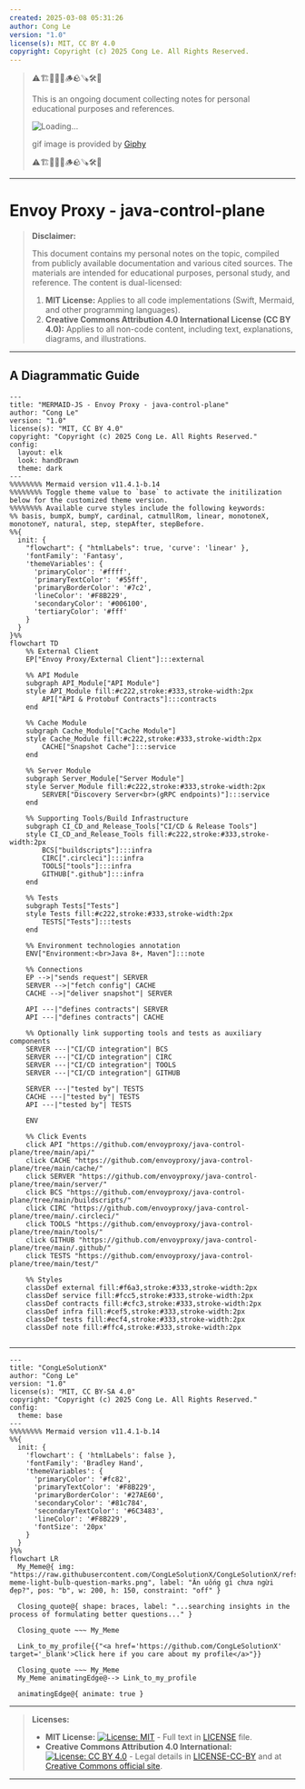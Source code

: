 ```yaml
---
created: 2025-03-08 05:31:26
author: Cong Le
version: "1.0"
license(s): MIT, CC BY 4.0
copyright: Copyright (c) 2025 Cong Le. All Rights Reserved.
---
```


> ⚠️🏗️🚧🦺🧱🪵🪨🪚🛠️👷
> 
> This is an ongoing document collecting notes for personal educational purposes and references. 
> 
> ![Loading...](https://media0.giphy.com/media/v1.Y2lkPTc5MGI3NjExeHJ4YXdtYjJpMDl0MzEwYmU4ZzBobG0waGNiN3MzNzR0d2R2NnMwNSZlcD12MV9pbnRlcm5hbF9naWZfYnlfaWQmY3Q9Zw/26gssNOlBJKjEM3yo/giphy.gif)
> 
> gif image is provided by [Giphy](https://giphy.com)
> 
> ⚠️🏗️🚧🦺🧱🪵🪨🪚🛠️👷

----

# Envoy Proxy - java-control-plane
> **Disclaimer:**
>
> This document contains my personal notes on the topic,
> compiled from publicly available documentation and various cited sources.
> The materials are intended for educational purposes, personal study, and reference.
> The content is dual-licensed:
> 1. **MIT License:** Applies to all code implementations (Swift, Mermaid, and other programming languages).
> 2. **Creative Commons Attribution 4.0 International License (CC BY 4.0):** Applies to all non-code content, including text, explanations, diagrams, and illustrations.
---


## A Diagrammatic Guide 





```mermaid
---
title: "MERMAID-JS - Envoy Proxy - java-control-plane"
author: "Cong Le"
version: "1.0"
license(s): "MIT, CC BY 4.0"
copyright: "Copyright (c) 2025 Cong Le. All Rights Reserved."
config:
  layout: elk
  look: handDrawn
  theme: dark
---
%%%%%%%% Mermaid version v11.4.1-b.14
%%%%%%%% Toggle theme value to `base` to activate the initilization below for the customized theme version.
%%%%%%%% Available curve styles include the following keywords:
%% basis, bumpX, bumpY, cardinal, catmullRom, linear, monotoneX, monotoneY, natural, step, stepAfter, stepBefore.
%%{
  init: {
    "flowchart": { "htmlLabels": true, 'curve': 'linear' },
    'fontFamily': 'Fantasy',
    'themeVariables': {
      'primaryColor': '#ffff',
      'primaryTextColor': '#55ff',
      'primaryBorderColor': '#7c2',
      'lineColor': '#F8B229',
      'secondaryColor': '#006100',
      'tertiaryColor': '#fff'
    }
  }
}%%
flowchart TD
    %% External Client
    EP["Envoy Proxy/External Client"]:::external

    %% API Module
    subgraph API_Module["API Module"]
    style API_Module fill:#c222,stroke:#333,stroke-width:2px
        API["API & Protobuf Contracts"]:::contracts
    end

    %% Cache Module
    subgraph Cache_Module["Cache Module"]
    style Cache_Module fill:#c222,stroke:#333,stroke-width:2px
        CACHE["Snapshot Cache"]:::service
    end

    %% Server Module
    subgraph Server_Module["Server Module"]
    style Server_Module fill:#c222,stroke:#333,stroke-width:2px
        SERVER["Discovery Server<br>(gRPC endpoints)"]:::service
    end

    %% Supporting Tools/Build Infrastructure
    subgraph CI_CD_and_Release_Tools["CI/CD & Release Tools"]
    style CI_CD_and_Release_Tools fill:#c222,stroke:#333,stroke-width:2px
        BCS["buildscripts"]:::infra
        CIRC[".circleci"]:::infra
        TOOLS["tools"]:::infra
        GITHUB[".github"]:::infra
    end

    %% Tests
    subgraph Tests["Tests"]
    style Tests fill:#c222,stroke:#333,stroke-width:2px
        TESTS["Tests"]:::tests
    end

    %% Environment technologies annotation
    ENV["Environment:<br>Java 8+, Maven"]:::note

    %% Connections
    EP -->|"sends request"| SERVER
    SERVER -->|"fetch config"| CACHE
    CACHE -->|"deliver snapshot"| SERVER

    API ---|"defines contracts"| SERVER
    API ---|"defines contracts"| CACHE

    %% Optionally link supporting tools and tests as auxiliary components
    SERVER ---|"CI/CD integration"| BCS
    SERVER ---|"CI/CD integration"| CIRC
    SERVER ---|"CI/CD integration"| TOOLS
    SERVER ---|"CI/CD integration"| GITHUB

    SERVER ---|"tested by"| TESTS
    CACHE ---|"tested by"| TESTS
    API ---|"tested by"| TESTS

    ENV

    %% Click Events
    click API "https://github.com/envoyproxy/java-control-plane/tree/main/api/"
    click CACHE "https://github.com/envoyproxy/java-control-plane/tree/main/cache/"
    click SERVER "https://github.com/envoyproxy/java-control-plane/tree/main/server/"
    click BCS "https://github.com/envoyproxy/java-control-plane/tree/main/buildscripts/"
    click CIRC "https://github.com/envoyproxy/java-control-plane/tree/main/.circleci/"
    click TOOLS "https://github.com/envoyproxy/java-control-plane/tree/main/tools/"
    click GITHUB "https://github.com/envoyproxy/java-control-plane/tree/main/.github/"
    click TESTS "https://github.com/envoyproxy/java-control-plane/tree/main/test/"

    %% Styles
    classDef external fill:#f6a3,stroke:#333,stroke-width:2px
    classDef service fill:#fcc5,stroke:#333,stroke-width:2px
    classDef contracts fill:#cfc3,stroke:#333,stroke-width:2px
    classDef infra fill:#cef5,stroke:#333,stroke-width:2px
    classDef tests fill:#ecf4,stroke:#333,stroke-width:2px
    classDef note fill:#ffc4,stroke:#333,stroke-width:2px
    
```




---

<!-- 
```mermaid
%% Current Mermaid version
info
```  -->


```mermaid
---
title: "CongLeSolutionX"
author: "Cong Le"
version: "1.0"
license(s): "MIT, CC BY-SA 4.0"
copyright: "Copyright (c) 2025 Cong Le. All Rights Reserved."
config:
  theme: base
---
%%%%%%%% Mermaid version v11.4.1-b.14
%%{
  init: {
    'flowchart': { 'htmlLabels': false },
    'fontFamily': 'Bradley Hand',
    'themeVariables': {
      'primaryColor': '#fc82',
      'primaryTextColor': '#F8B229',
      'primaryBorderColor': '#27AE60',
      'secondaryColor': '#81c784',
      'secondaryTextColor': '#6C3483',
      'lineColor': '#F8B229',
      'fontSize': '20px'
    }
  }
}%%
flowchart LR
  My_Meme@{ img: "https://raw.githubusercontent.com/CongLeSolutionX/CongLeSolutionX/refs/heads/main/assets/images/My-meme-light-bulb-question-marks.png", label: "Ăn uống gì chưa ngừi đẹp?", pos: "b", w: 200, h: 150, constraint: "off" }

  Closing_quote@{ shape: braces, label: "...searching insights in the process of formulating better questions..." }

  Closing_quote ~~~ My_Meme
    
  Link_to_my_profile{{"<a href='https://github.com/CongLeSolutionX' target='_blank'>Click here if you care about my profile</a>"}}

  Closing_quote ~~~ My_Meme
  My_Meme animatingEdge@--> Link_to_my_profile
  
  animatingEdge@{ animate: true }

```

---
> **Licenses:**
>
> - **MIT License:**  [![License: MIT](https://img.shields.io/badge/License-MIT-yellow.svg)](LICENSE) - Full text in [LICENSE](LICENSE) file.
> - **Creative Commons Attribution 4.0 International:** [![License: CC BY 4.0](https://licensebuttons.net/l/by/4.0/88x31.png)](LICENSE-CC-BY) - Legal details in [LICENSE-CC-BY](LICENSE-CC-BY) and at [Creative Commons official site](http://creativecommons.org/licenses/by/4.0/).
> 
---

